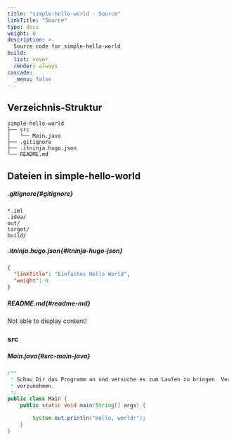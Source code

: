 ```yaml
---
title: "simple-hello-world - Source"
linkTitle: "Source"
type: docs
weight: 0
description: >
  Source code for simple-hello-world
build:
  list: never
  render: always
cascade:
  _menu: false
---
```


## Verzeichnis-Struktur

```console
simple-hello-world
├── src
│   └── Main.java
├── .gitignore
├── .itninja.hugo.json
└── README.md
```

## Dateien in simple-hello-world

##### .gitignore{#gitignore}

```
*.iml
.idea/
out/
target/
build/
```

##### .itninja.hugo.json{#itninja-hugo-json}

```json
{
  "linkTitle": "Einfaches Hello World",
  "weight": 0
}
```

##### README.md{#readme-md}

Not able to display content!

### src

##### Main.java{#src-main-java}

```java
/**
 * Schau Dir das Programm an und versuche es zum Laufen zu bringen. Versuche, ein paar kleine Änderungen am Programm
 * vorzunehmen.
 */
public class Main {
    public static void main(String[] args) {

        System.out.println("Hello, world!");
    }
}

```
